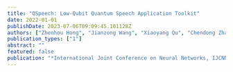 ```yaml
---
title: "QSpeech: Low-Qubit Quantum Speech Application Toolkit"
date: 2022-01-01
publishDate: 2023-07-06T09:09:45.101128Z
authors: ["Zhenhou Hong", "Jianzong Wang", "Xiaoyang Qu", "Chendong Zhao", "Wei Tao", "Jing Xiao"]
publication_types: ["1"]
abstract: ""
featured: false
publication: "*International Joint Conference on Neural Networks, IJCNN 2022, Padua, Italy, July 18-23, 2022*"
---
```


